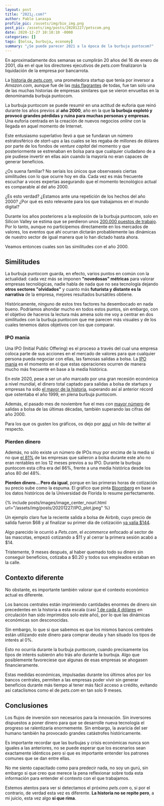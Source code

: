 ```yaml
---
layout: post
title: "2021¿.com?"
author: Pablo Lanaspa
profile_pic: /assets/img/bio_img.png
post_pic: /assets/img/posts/20201227/petscom.png
date: 2020-12-27 10:10:10 -0000
categories: []
tags: [bolsa, burbuja, economy]
summary: "¿Se puede parecer 2021 a la época de la burbuja puntocom?"
---
```


En aproximadamente dos semanas se cumplirán 20 años del 16 de enero de 2001, día en el que los directores ejecutivos de *pets.com* finalizaron la liquidación de la empresa por bancarrota.

La [historia de *pets.com*](https://brainmates.com.au/brainrants/pets-com-a-classic-example-of-product-development-failure/), una prometedora startup que tenía por inversor a *Amazon.com*, aunque fue de las [más flagrantes](https://www.investopedia.com/ask/answers/08/dotcom-pets-dot-com.asp) de todas, fue tan solo una de las muchas historias de empresas similares que se vieron envueltas en la denominamda burbuja puntocom​.

La burbuja puntocom se puede resumir en una actitud de euforia que reinó durante los años previos al **año 2000**, año en la que **la burbuja explotó y provocó grandes pérdidas y ruina para muchas personas y empresas**. Una euforia centrada en la creación de nuevos negocios *online* con la llegada en aquel momento de Internet.

Este entusiasmo superlativo llevó a que se fundaran un número estratosférico de *start-ups* a las cuales se les regaba de millones de dólares por parte de los fondos de *venture capital* del momento y que posteriormente se estrenaban en bolsa para que cualquier ciudadano de a pie pudiese invertir en ellas aún cuando la mayoría no eran capaces de generar beneficios.

¿Os suena familiar? No seríais los únicos que observaseis ciertas similitudes con lo que ocurre hoy en día. Cada vez es más frecuente escuchar a voces expertas asegurando que el momento tecnológico actual es comparable al del año 2000. 

¿Es esto verdad? ¿Estamos ante una repetición de los hechos del año 2000? ¿Por qué es esto relevante para los que trabajamos en el mundo digital? 

Durante los años posteriores a la explosión de la burbuja puntocom, solo en Silicon Valley se estima que se perdieron unos [200.000 puestos de trabajo](https://ideas.ted.com/an-eye-opening-look-at-the-dot-com-bubble-of-2000-and-how-it-shapes-our-lives-today/). Por lo tanto, aunque no participemos directamente en los mercados de valores, los eventos que ahí ocurran dictarán probablemente las dinámicas de nuestro sector de igual manera que lo han dictado hasta ahora.

Veamos entonces cuales son las similitudes con el año 2000.


## Similitudes

La burbuja puntocom guarda, en efecto, varios puntos en común con la actualidad: cada vez más se imponen **"novedosas" métricas** para valorar empresas tecnológicas, nadie habla de nada que no sea tecnología dejando **otros sectores "olvidados"** y cuanto más **futurista y distante es la narrativa** de la empresa, mejores resultados bursátiles obtiene.

Históricamente, ninguno de estos tres factores ha desembocado en nada bueno. Podríamos ahondar mucho en todos estos puntos, sin embargo, con el objetivo de haceros la lectura más amena solo me voy a centrar en dos similitudes con la burbuja puntocom que me parecen más visuales y de los cuales tenemos datos objetivos con los que comparar.

### IPO mania

Una IPO (Initial Public Offering) es el proceso a través del cual una empresa coloca parte de sus acciones en el mercado de valores para que cualquier persona pueda negociar con ellas, las famosas salidas a bolsa. La [IPO mania](https://tradesmithdaily.com/educational/the-tech-ipo-mania-of-2020-has-matched-if-not-exceeded-1999-2000/) es el momento en el que estas operaciones ocurren de manera mucho más frecuente en base a la media histórica.

En este 2020, pese a ser un año marcado por una gran recesión económica a nivel mundial, el dinero total captado para salidas a bolsa de startups y empresas ha sido [el mayor de la historia](https://www.ft.com/content/cfdab1d0-ee5a-4e4a-a37b-20acfc0628e3), superando así al anterior récord que ostentaba el año 1999, en plena burbuja puntocom. 

Además, el pasado mes de noviembre fue el mes con [mayor número](https://seekingalpha.com/article/4391215-stampede-record-breaking-november-filing-activity-brings-wave-of-unicorns-to-2020-ipo-market) de salidas a bolsa de las últimas décadas, también superando las cifras del año 2000.

Para los que os gusten los gráficos, os dejo por [aquí](https://twitter.com/finanzasmania/status/1342883734002036737) un hilo de twitter al respecto.


### Pierden dinero

Además, no sólo existe un número de IPOs muy por encima de la media si no que [el 81%](https://site.warrington.ufl.edu/ritter/files/IPOs2020Statistics.pdf) de las empresas que salieron a bolsa durante este año no eran rentables en los 12 meses previos a su IPO. Durante la burbuja puntocom esta cifra era del 86%, frente a una media histórica desde los años 80 del 48%.

**Pierden dinero... Pero da igual**, porque en las primeras horas de cotización su precio sube como la espuma. El gráfico que pinta [Bloomberg](https://www.bloomberg.com/news/articles/2020-12-12/ipo-mania-sweeps-over-robinhood-crowd-and-stokes-a-111-rally) en base a los datos históricos de la Universidad de Florida lo resume perfectamente.

{% include posts/images/image_center_nourl.html url="/assets/img/posts/20201227/IPO_plot.jpeg" %}

Un ejemplo claro fue la reciente salida a bolsa de Airbnb, cuyo precio de salida fueron $68 y al finalizar su primer día de cotización [ya valía $144](https://www.barrons.com/articles/airbnb-prices-ipo-at-68-a-share-raising-3-5-billion-51607560437). 

Algo parecido le ocurrió a *Pets.com*, el *ecommerce* enfocado al sector de las mascotas, empezó cotizando a $11 y al cerrar la primera sesión acabó a $14.

Tristemente, 9 meses después, al haber quemado todo su dinero sin conseguir beneficios, cotizaba a $0.20 y todos sus empleados estaban en la calle.


## Contexto diferente

No obstante, es importante también valorar que el contexto económico actual es diferente.

Los bancos centrales están imprimiendo cantidades enormes de dinero sin precedentes en la historia a esta escala (casi [1 de cada 4 dólares](https://news.bitcoin.com/9-trillion-in-stimulus-injections-the-feds-2020-pump-eclipses-two-centuries-of-usd-creation/) en circulación han sido imprimidos solo este año), por lo que las dinámicas económicas son desconocidas.

Sin embargo, lo que si que sabemos es que los mismos bancos centrales están utilizando este dinero para comprar deuda y han situado los tipos de interés al 0%.

Esto no ocurría durante la burbuja puntocom, cuando precisamente los tipos de interés subierón año trás año durante la burbuja. Algo que posiblemente favoreciese que algunas de esas empresas se ahogasen financieramente.

Estas medidas económicas, impulsadas durante los últimos años por los bancos centrales, permiten a las empresas poder vivir sin generar beneficios durante más tiempo al tener más fácil acceso a crédito, evitando así cataclismos como el de *pets.com* en tan solo 9 meses. 


## Conclusiones

Los flujos de inversión son necesarios para la innovación. Sin inversores dispuestos a poner dinero para que se desarrolle nueva tecnología el progreso se ralentizaría enormemente. Sin embargo, la avaricia del ser humano también ha provocado grandes catástrofes históricamente.

Es importante recordar que las burbujas y crisis económicas nunca son iguales a las anteriores, no se puede esperar que los escenarios sean exactamente idénticos pero si que es importante entender los patrones comunes que se dan entre ellas.

No me siento capacitado como para predecir nada, no soy un gurú, sin embargo si que creo que merece la pena reflexionar sobre toda esta información para entender el contexto con el que trabajamos.

Estemos atentos para ver si detectamos el próximo *pets.com* o, si por el contrario, de verdad esta vez es diferente. **La historia no se repite pero**, a mi juicio, esta vez algo **si que rima**.

